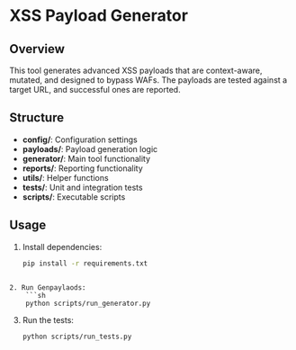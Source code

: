 # XSS Payload Generator

## Overview
This tool generates advanced XSS payloads that are context-aware, mutated, and designed to bypass WAFs. The payloads are tested against a target URL, and successful ones are reported.

## Structure
- **config/**: Configuration settings
- **payloads/**: Payload generation logic
- **generator/**: Main tool functionality
- **reports/**: Reporting functionality
- **utils/**: Helper functions
- **tests/**: Unit and integration tests
- **scripts/**: Executable scripts

## Usage
1. Install dependencies:
   ```sh
   pip install -r requirements.txt
```

2. Run Genpaylaods:
    ```sh
    python scripts/run_generator.py
```

3. Run the tests:
    ``` sh
    python scripts/run_tests.py
```


